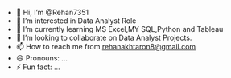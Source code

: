 - 👋 Hi, I’m @Rehan7351
- 👀 I’m interested in Data Analyst Role
- 🌱 I’m currently learning MS Excel,MY SQL,Python and Tableau
- 💞️ I’m looking to collaborate on Data Analyst Projects.
- 📫 How to reach me from rehanakhtaron8@gmail.com
- 😄 Pronouns: ...
- ⚡ Fun fact: ...

<!---
Rehan7351/Rehan7351 is a ✨ special ✨ repository because its `README.md` (this file) appears on your GitHub profile.
You can click the Preview link to take a look at your changes.
--->
